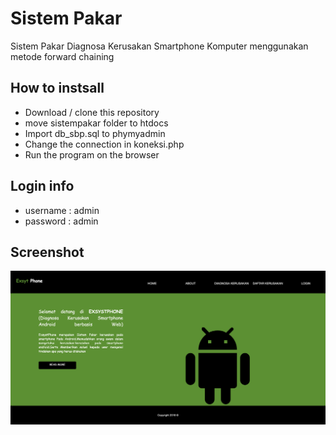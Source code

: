 # Sistem Pakar
 
Sistem Pakar Diagnosa Kerusakan Smartphone Komputer menggunakan metode forward chaining
 <br>


## How to  instsall

* Download / clone this repository
* move sistempakar folder to htdocs
* Import db_sbp.sql to phymyadmin
* Change the connection in koneksi.php
* Run the program on the browser
  
## Login info
*   username : admin
*   password : admin
## Screenshot
![Home](Documentations/home.png)

